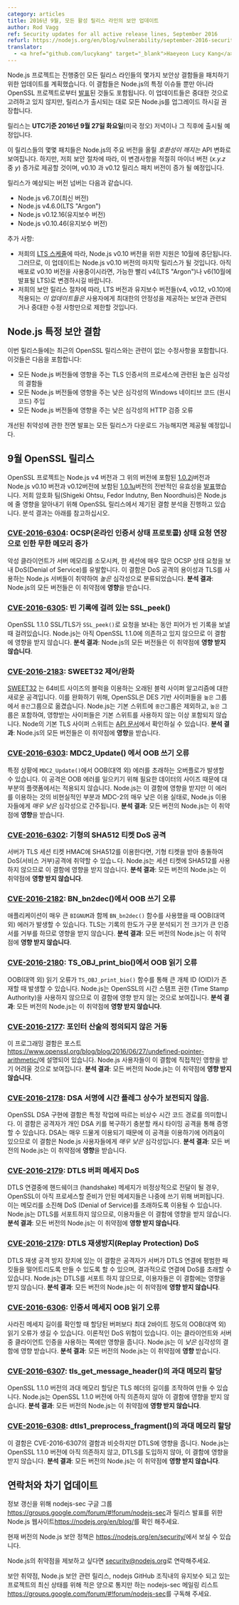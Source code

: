 ```yaml
---
category: articles
title: 2016년 9월, 모든 활성 릴리스 라인의 보안 업데이트
author: Rod Vagg
ref: Security updates for all active release lines, September 2016
refurl: https://nodejs.org/en/blog/vulnerability/september-2016-security-releases/
translator:
  - <a href="github.com/lucykang" target="_blank">Haeyeon Lucy Kang</a>
---
```


<!--
The Node.js project has scheduled updates for all of its active release lines to patch a number of security flaws. These flaws include some of those [announced](https://www.openssl.org/news/secadv/20160922.txt) by the OpenSSL project as well as a number of Node.js-specific issues. We do not consider any of these updates to be critical. However, it is strongly recommended that all production instances of Node.js be upgraded when the releases are made available.
-->
Node.js 프로젝트는 진행중인 모든 릴리스 라인들의 몇가지 보안상 결함들을 패치하기 위한 업데이트를 계획했습니다. 이 결함들은 Node.js의 특정 이슈들 뿐만 아니라 OpenSSL 프로젝트로부터 [발표](https://www.openssl.org/news/secadv/20160922.txt)된 것들도 포함됩니다. 이 업데이트들은 중대한 것으로 고려하고 있지 않지만, 릴리스가 출시되는 대로 모든 Node.js를 업그레이드 하시길 권장합니다. 

<!-- 
We intend to make releases available on or soon after the evening of **Tuesday, the 27th of September, 2016, UTC** (midday US time).
-->
릴리스는 **UTC기준 2016년 9월 27일 화요일**(미국 정오) 저녁이나 그 직후에 출시될 예정입니다. 

<!--
We consider some of the patches in these releases to be API _breaking_ changes which would normally warrant an increase in the major-version number of Node.js. However, in accordance with our security procedures, we will be delivering these changes in minor-version increases (the _y_ in _x.y.z_) where appropriate, and patch-version increases in v0.10 an v0.12 releases.
--> 
이 릴리스들의 몇몇 패치들은 Node.js의 주요 버전을 올릴 _호환성이 깨지는_ API 변화로 보여집니다. 하지만, 저희 보안 절차에 따라, 이 변경사항을 적절히 마이너 버전 (_x.y.z_ 중 _y_) 증가로 제공할 것이며, v0.10 과 v0.12 릴리스 패치 버전이 증가 될 예정입니다.

<!--
These are the expected version numbers for the releases:

* Node.js v6.7.0 (Current)
* Node.js v4.6.0 (LTS "Argon")
* Node.js v0.12.16 (Maintenance)
* Node.js v0.10.47 (Maintenance)
-->
릴리스가 예상되는 버전 넘버는 다음과 같습니다.

* Node.js v6.7.0(최신 버전)
* Node.js v4.6.0(LTS "Argon")
* Node.js v0.12.16(유지보수 버전)
* Node.js v0.10.46(유지보수 버전)

<!--
Additional notes:
* As per our [LTS schedule](https://github.com/nodejs/LTS), support for Node.js v0.10 will cease in October. Therefore, this may be the final release of Node.js v0.10. If you are still using v0.10 in production, it is essential that you plan for a migration to v4 (LTS "Argon") or v6 (LTS to be announced in October) as soon as possible.
* In accordance with our security release procedures, we will be limiting changes included in the LTS and Maintenance lines (v4, v0.12, and v0.10) _for these updates_ to only security-related and other critical fixes that provide for maximum stability for users.
-->
추가 사항:
* 저희의 [LTS 스케줄](https://github.com/nodejs/LTS)에 따라, Node.js v0.10 버전을 위한 지원은 10월에 중단됩니다. 그러므로, 이 업데이트는 Node.js v0.10 버전의 마지막 릴리스가 될 것입니다. 아직 배포로 v0.10 버전을 사용중이시라면, 가능한 빨리 v4(LTS "Argon")나 v6(10월에 발표될 LTS)로 변경하시길 바랍니다. 
* 저희의 보안 릴리스 절차에 따라, LTS 버전과 유지보수 버전들(v4, v0.12, v0.10)에 적용되는 _이 업데이트들은_ 사용자에게 최대한의 안정성을 제공하는 보안과 관련되거나 중대한 수정 사항만으로 제한할 것입니다. 

<!--
## Node.js-specific security flaws

Included in these releases will be a number of fixes unrelated to the recent OpenSSL releases. These include:

* A high-severity flaw relating to the processing of TLS certificates, impacting all versions of Node.js
* A low-severity native code injection vulnerability on Windows, impacting all versions of Node.js
* A low-severity HTTP validation error, impacting all versions of Node.js

Full disclosure of fixed vulnerabilities will be provided after all releases are made available for download.
-->
## Node.js 특정 보안 결함 

이번 릴리스들에는 최근의 OpenSSL 릴리스와는 관련이 없는 수정사항을 포함합니다. 이것들은 다음을 포함합니다:

* 모든 Node.js 버전들에 영향을 주는 TLS 인증서의 프로세스에 관련된 높은 심각성의 결함들
* 모든 Node.js 버전들에 영향을 주는 낮은 심각성의 Windows 네이티브 코드 (원시 코드) 주입
* 모든 Node.js 버전들에 영향을 주는 낮은 심각성의 HTTP 검증 오류
 
개선된 취약성에 관한 전면 발표는 모든 릴리스가 다운로드 가능해지면 제공될 예정입니다.

<!--
## September OpenSSL Releases

The OpenSSL project has [announced](https://www.openssl.org/news/secadv/20160922.txt) the general availability of versions [1.0.2i](https://www.openssl.org/news/openssl-1.0.2-notes.html) (to be included in Node.js v4 and above) and [1.0.1u](https://www.openssl.org/news/openssl-1.0.1-notes.html) (to be included in Node.js v0.10 and v0.12). Our crypto team (Shigeki Ohtsu, Fedor Indutny, and Ben Noordhuis) have performed an analysis of the defects addressed in the OpenSSL releases to determine their impact on Node.js. The results of this analysis are included below.
-->
## 9월 OpenSSL 릴리스

OpenSSL 프로젝트는 Node.js v4 버전과 그 위의 버전에 포함된 [1.0.2i](https://www.openssl.org/news/openssl-1.0.2-notes.html)버전과 Node.js v0.10 버전과 v0.12버전에 보함된 [1.0.1u](https://www.openssl.org/news/openssl-1.0.1-notes.html)버전의 전반적인 유효성을 [발표](https://www.openssl.org/news/secadv/20160922.txt)했습니다. 저희 암호화 팀(Shigeki Ohtsu, Fedor Indutny, Ben Noordhuis)은 Node.js에 줄 영향을 알아내기 위해 OpenSSL 릴리스에서 제기된 결함 분석을 진행하고 있습니다. 분석 결과는 아래를 참고하십시오.

<!--
### [CVE-2016-6304](https://www.openssl.org/news/vulnerabilities.html#2016-6304): OCSP Status Request extension unbounded memory growth
A malicious client can exhaust a server's memory, resulting in a denial of service (DoS) by sending very large OCSP Status Request extensions in a single session.
This flaw is labelled _high_ severity due to the ease of use for a DoS attack and Node.js servers using TLS are vulnerable.
**Assessment**: All versions of Node.js are **affected** by this vulnerability.
-->
### [CVE-2016-6304](https://www.openssl.org/news/vulnerabilities.html#2016-6304): OCSP(온라인 인증서 상태 프로토콜) 상태 요청 연장으로 인한 무한 메모리 증가

악성 클라이언트가 서버 메모리를 소모시켜, 한 세션에 매우 많은 OCSP 상태 요청을 보내 DoS(Denial of Service)를 유발합니다.
이 결함은 DoS 공격의 용이성과 TLS를 사용하는 Node.js 서버들이 취약하여 _높은_ 심각성으로 분류되었습니다.
**분석 결과**: Node.js의 모든 버전들은 이 취약점에 **영향**을 받습니다.

<!--
### [CVE-2016-6305](https://www.openssl.org/news/vulnerabilities.html#2016-6305): SSL_peek() hang on empty record
OpenSSL 1.1.0 SSL/TLS will hang during a call to `SSL_peek()` if the peer sends an empty record.
Node.js is not yet dependent on OpenSSL 1.1.0 so it is not impacted by this flaw.
**Assessment**: All versions of Node.js are believed to be **unaffected** by this vulnerability.
-->
### [CVE-2016-6305](https://www.openssl.org/news/vulnerabilities.html#2016-6305): 빈 기록에 걸려 있는 SSL_peek()

OpenSSL 1.1.0 SSL/TLS가 `SSL_peek()`로 요청을 보내는 동안 피어가 빈 기록을 보낼 때 걸려있습니다. 
Node.js는 아직 OpenSSL 1.1.0에 의존하고 있지 않으므로 이 결함에 영향을 받지 않습니다.
**분석 결과**: Node.js의 모든 버전들은 이 취약점에 **영향 받지 않습니다**.

<!--
### [CVE-2016-2183](https://www.openssl.org/news/vulnerabilities.html#2016-2183): SWEET32 Mitigation
[SWEET32](https://sweet32.info) is a new attack on older block cipher algorithms that use a block size of 64 bits.
As mitigation, OpenSSL has moved DES-based ciphers from the `HIGH` to `MEDIUM` group. As Node.js includes `HIGH`, but not `MEDIUM`, in its default suite, affected ciphers are no longer included unless the default suite is not used. Node's default TLS cipher suite can be found in the [API documentation](https://nodejs.org/api/tls.html#tls_modifying_the_default_tls_cipher_suite).
**Assessment**: All versions of Node.js are **affected** by this vulnerability.
-->
### [CVE-2016-2183](https://www.openssl.org/news/vulnerabilities.html#2016-2183): SWEET32 제어/완화

[SWEET32](https://sweet32.info) 는 64비트 사이즈의 블럭을 이용하는 오래된 블럭 사이퍼 알고리즘에 대한 새로운 공격입니다. 
이를 완화하기 위해, OpenSSL은 DES 기반 사이퍼들을 `높은` 그룹에서 `중간`그룹으로 옮겼습니다. Node.js는 기본 스위트에 `중간`그룹은 제외하고, `높은` 그룹은 포함하여, 영향받는 사이퍼들은 기본 스위트를 사용하지 않는 이상 포함되지 않습니다. Node의 기본 TLS 사이퍼 스위트는 [API 문서](https://nodejs.org/api/tls.html#tls_modifying_the_default_tls_cipher_suite)에서 확인하실 수 있습니다.
**분석 결과**: Node.js의 모든 버전들은 이 취약점에 **영향**을 받습니다.

<!--
### [CVE-2016-6303](https://www.openssl.org/news/vulnerabilities.html#2016-6303): OOB write in MDC2_Update()
An overflow can occur in `MDC2_Update()` under certain circumstances resulting in an out of bounds (OOB) error. This attack is impractical on most platforms due to the size of data required to trigger the OOB error.
Node.js is impacted by this flaw but due to the impracticalities of exploiting it and the very low usage of of MDC-2, it is _very low_ severity for Node.js users.
**Assessment**: All versions of Node.js are **affected** by this vulnerability.
-->
### [CVE-2016-6303](https://www.openssl.org/news/vulnerabilities.html#2016-6303): MDC2_Update() 에서 OOB 쓰기 오류

특정 상황에 `MDC2_Update()`에서 OOB(대역 외) 에러를 초래하는 오버플로가 발생할 수 있습니다. 이 공격은 OOB 에러를 일으키기 위해 필요한 데이터의 사이즈 때문에 대부분의 플랫폼에서는 적용되지 않습니다. 
Node.js는 이 결함에 영향을 받지만 이 에러를 이용하는 것의 비현실적인 부분과 MDC-2의 매우 낮은 이용 실태로, Node.js 이용자들에게 _매우 낮은_ 심각성으로 간주됩니다.
**분석 결과**: 모든 버전의 Node.js는 이 취약점에 **영향**을 받습니다.

<!--
### [CVE-2016-6302](https://www.openssl.org/news/vulnerabilities.html#2016-6302): Malformed SHA512 ticket DoS
If a server uses SHA512 for TLS session ticket HMAC, it is vulnerable to a denial of service (DoS) attack via crash upon receiving a malformed ticket.
Node.js does not use SHA512 for session tickets and is therefore not impacted by this flaw.
**Assessment**: All versions of Node.js are believed to be **unaffected** by this vulnerability.
-->
### [CVE-2016-6302](https://www.openssl.org/news/vulnerabilities.html#2016-6302): 기형의 SHA512 티켓 DoS 공격

서버가 TLS 세션 티켓 HMAC에 SHA512를 이용한다면, 기형 티켓을 받아 충돌하여 DoS(서비스 거부)공격에 취약할 수 있습ㄴ다.
Node.js는 세션 티켓에 SHA512를 사용하지 않으므로 이 결함에 영향을 받지 않습니다.
**분석 결과**: 모든 버전의 Node.js는 이 취약점에 **영향 받지 않습니다**.

<!--
### [CVE-2016-2182](https://www.openssl.org/news/vulnerabilities.html#2016-2182): OOB write in BN_bn2dec()
An out of bounds (OOB) write can occur in `BN_bn2dec()` if an application uses this function with an overly large `BIGNUM`. TLS is not affected because record limits will reject an oversized certificate before it is parsed.
**Assessment**: All versions of Node.js are believed to be **unaffected** by this vulnerability.
-->
### [CVE-2016-2182](https://www.openssl.org/news/vulnerabilities.html#2016-2182): BN_bn2dec()에서 OOB 쓰기 오류

애플리케이션이 매우 큰 `BIGNUM`과 함께 `BN_bn2dec()` 함수를 사용했을 때 OOB(대역 외) 에러가 발생할 수 있습니다. TLS는 기록의 한도가 구문 분석되기 전 크기가 큰 인증서를 거부를 하므로 영향을 받지 않습니다.
**분석 결과**: 모든 버전의 Node.js는 이 취약점에 **영향 받지 않습니다**.

<!--
### [CVE-2016-2180](https://www.openssl.org/news/vulnerabilities.html#2016-2180): OOB read in TS_OBJ_print_bio()
An out of bounds (OOB) read can occur when large OIDs are presented via `TS_OBJ_print_bio()`.
Node.js does not make use of the Time Stamp Authority functionality in OpenSSL and is therefore believed to be unaffected by this flaw.
**Assessment**: All versions of Node.js are believed to be **unaffected** by this vulnerability.
-->
### [CVE-2016-2180](https://www.openssl.org/news/vulnerabilities.html#2016-2180): TS_OBJ_print_bio()에서 OOB 읽기 오류

OOB(대역 외) 읽기 오류가 `TS_OBJ_print_bio()` 함수를 통해 큰 개체 ID (OID)가 존재할 때 발생할 수 있습니다. 
Node.js는 OpenSSL의 시간 스탬프 권한 (Time Stamp Authority)을 사용하지 않으므로 이 결함에 영향 받지 않는 것으로 보여집니다.
**분석 결과**: 모든 버전의 Node.js는 이 취약점에 **영향 받지 않습니다**.

<!--
### [CVE-2016-2177](https://www.openssl.org/news/vulnerabilities.html#2016-2177): Pointer arithmetic undefined behaviour
This programming flaw is described in the post at <https://www.openssl.org/blog/blog/2016/06/27/undefined-pointer-arithmetic/>.
It is unlikely that Node.js users are directly impacted by this.
**Assessment**: All versions of Node.js are believed to be **unaffected** by this vulnerability.
-->
### [CVE-2016-2177](https://www.openssl.org/news/vulnerabilities.html#2016-2177): 포인터 산술의 정의되지 않은 거동

이 프로그래밍 결함은 포스트 <https://www.openssl.org/blog/blog/2016/06/27/undefined-pointer-arithmetic/>에 설명되어 있습니다.
Node.js 사용자들이 이 결함에 직접적인 영향을 받기 어려울 것으로 보여집니다.
**분석 결과**: 모든 버전의 Node.js는 이 취약점에 **영향 받지 않습니다**.

<!--
### [CVE-2016-2178](https://www.openssl.org/news/vulnerabilities.html#2016-2178): Constant time flag not preserved in DSA signing
A flaw in the OpenSSL DSA implementation means that a non-constant time codepath is followed for certain operations. This has been demonstrated through a cache-timing attack to be sufficient for an attacker to recover the private DSA key.
This is _very low_ severity for Node.js users due to the difficulty in taking advantage of this attack and because DSA is very rarely used.
**Assessment**: All versions of Node.js are **affected** by this vulnerability.
-->
### [CVE-2016-2178](https://www.openssl.org/news/vulnerabilities.html#2016-2178): DSA 서명에 시간 플레그 상수가 보전되지 않음.

OpenSSL DSA 구현에 결함은 특정 작업에 따르는 비상수 시간 코드 경로를 의미합니다. 이 결함은 공격자가 개인 DSA 키를 복구하기 충분할 캐시 타이밍 공격을 통해 증명할 수 있습니다.
DSA는 매우 드물게 이용되기 때문에 이 공격을 이용하기에 어려움이 있으므로 이 결함은 Node.js 사용자들에게 _매우 낮은_ 심각성입니다.
**분석 결과**: 모든 버전의 Node.js는 이 취약점에 **영향**을 받습니다.

<!--
### [CVE-2016-2179](https://www.openssl.org/news/vulnerabilities.html#2016-2179): DTLS buffered message DoS
In a DTLS connection where handshake messages are delivered out-of-order, those messages that OpenSSL is not yet ready to process will be buffered for later use. This can be exploited to cause a denial of service (DoS) via memory exhaustion.
As Node.js does not support DTLS, users are not impacted by this flaw.
**Assessment**: All versions of Node.js are believed to be **unaffected** by this vulnerability.
-->
### [CVE-2016-2179](https://www.openssl.org/news/vulnerabilities.html#2016-2179): DTLS 버퍼 메세지 DoS

DTLS 연결중에 핸드쉐이크 (handshake) 메세지가 비정상적으로 전달이 될 경우, OpenSSL이 아직 프로세스할 준비가 안된 메세지들은 나중에 쓰기 위해 버퍼됩니다. 이는 메모리를 소진해 DoS (Denial of Service)를 초래하도록 이용될 수 있습니다. 
Node.js는 DTLS를 서포트하지 않으므로, 이용자들은 이 결함에 영향을 받지 않습니다.
**분석 결과**: 모든 버전의 Node.js는 이 취약점에 **영향 받지 않습니다**.

<!--
### [CVE-2016-2179](https://www.openssl.org/news/vulnerabilities.html#2016-2179): DTLS replay protection DoS
A flaw in the DTLS replay attack protection mechanism that would allow an attacker to force a server to drop legitimate packets for a DTLS connection, resulting in a denial of service (DoS) for that connection.
As Node.js does not support DTLS, users are not impacted by this flaw.
**Assessment**: All versions of Node.js are believed to be **unaffected** by this vulnerability.
-->
### [CVE-2016-2179](https://www.openssl.org/news/vulnerabilities.html#2016-2179): DTLS 재생방지(Replay Protection) DoS

DTLS 재생 공격 방지 장치에 있는 이 결함은 공격자가 서버가 DTLS 연결에 평범한 패킷들을 떨어트리도록 만들 수 있도록 할 수 있으며, 결과적으로 연결에 DoS를 초래할 수 있습니다.
Node.js는 DTLS를 서포트 하지 않으므로, 이용자들은 이 결함에는 영향을 받지 않습니다.
**분석 결과**: 모든 버전의 Node.js는 이 취약점에 **영향 받지 않습니다**.

<!--
### [CVE-2016-6306](https://www.openssl.org/news/vulnerabilities.html#2016-6306): Certificate message OOB reads
Some missing message length checks can result in out of bounds (OOB) reads of up to 2 bytes beyond an allocated buffer. There is a theoretical denial of service (DoS) risk. This only impacts a client or a server which enables client authentication.
Node.js is impacted by this _low_ severity flaw.
**Assessment**: All versions of Node.js are **affected** by this vulnerability.
-->
### [CVE-2016-6306](https://www.openssl.org/news/vulnerabilities.html#2016-6306): 인증서 메세지 OOB 읽기 오류

사라진 메세지 길이를 확인할 때 할당된 버퍼보다 최대 2바이트 정도의 OOB(대역 외) 읽기 오류가 생길 수 있습니다. 이론적인 DoS 위험이 있습니다. 이는 클라이언트와 서버 중 클라이언트 인증을 사용하는 쪽에만 영향을 줍니다.
Node.js는 이 _낮은_ 심각성의 결함에 영향 받습니다.
**분석 결과**: 모든 버전의 Node.js는 이 취약점에 **영향** 받습니다.

<!--
### [CVE-2016-6307](https://www.openssl.org/news/vulnerabilities.html#2016-6307): Excessive allocation of memory in tls_get_message_header()
Excessive allocation of memory in OpenSSL 1.1.0 can be achieved by manipulating the length component of a TLS header.
Node.js is not yet dependent on OpenSSL 1.1.0 so it is not impacted by this flaw.
**Assessment**: All versions of Node.js are believed to be **unaffected** by this vulnerability.
-->
### [CVE-2016-6307](https://www.openssl.org/news/vulnerabilities.html#2016-6307): tls_get_message_header()의 과대 메모리 할당

OpenSSL 1.1.0 버전의 과대 메모리 할당은 TLS 헤더의 길이를 조작하여 만들 수 있습니다. 
Node.js는 OpenSSL 1.1.0 버전에 아직 의존하지 않아 이 결함에 영향을 받지 않습니다.
**분석 결과**: 모든 버전의 Node.js는 이 취약점에 **영향 받지 않습니다**.

<!--
### [CVE-2016-6308](https://www.openssl.org/news/vulnerabilities.html#2016-6308): Excessive allocation of memory in dtls1_preprocess_fragment()
A flaw that is similar to CVE-2016-6307 but impacting DTLS.
Node.js is not yet dependent on OpenSSL 1.1.0, nor does it implement DTLS, so it is not impacted by this flaw.
**Assessment**: All versions of Node.js are believed to be **unaffected** by this vulnerability.
-->
### [CVE-2016-6308](https://www.openssl.org/news/vulnerabilities.html#2016-6308): dtls1_preprocess_fragment()의 과대 메모리 할당

이 결함은 CVE-2016-6307의 결함과 비슷하지만 DTLS에 영향을 줍니다.
Node.js는 OpenSSL 1.1.0 버전에 아직 의존하지 않고, DTLS를 도입하지 않아, 이 결함에 영향을 받지 않습니다.
**분석 결과**: 모든 버전의 Node.js는 이 취약점에 **영향 받지 않습니다**.

<!--
## Contact and future updates
Please monitor the nodejs-sec Google Group for updates: https://groups.google.com/forum/#!forum/nodejs-sec or the Node.js website for release announcements: https://nodejs.org/en/blog/
The current Node.js security policy can be found at <https://nodejs.org/en/security/>.
Please contact security@nodejs.org if you wish to report a vulnerability in Node.js.
Subscribe to the low-volume announcement-only nodejs-sec mailing list at https://groups.google.com/forum/#!forum/nodejs-sec to stay up to date on security vulnerabilities and security-related releases of Node.js and the projects maintained in the [nodejs GitHub organisation](http://github.com/nodejs/).
-->
## 연락처와 차기 업데이트

정보 갱신을 위해 nodejs-sec 구글 그룹<https://groups.google.com/forum/#!forum/nodejs-sec>과 릴리스 발표를 위한 Node.js 웹사이트<https://nodejs.org/en/blog/>를 확인 해주세요.

현재 버전의 Node.js 보안 정책은 <https://nodejs.org/en/security/>에서 보실 수 있습니다.

Node.js의 취약점을 제보하고 싶다면 <security@nodejs.org>로 연락해주세요.

보안 취약점, Node.js 보안 관련 릴리스, nodejs GitHub 조직내의 유지보수 되고 있는 프로젝트의 최신 상태를 위해 적은 양으로 통지만 하는 nodejs-sec 메일링 리스트<https://groups.google.com/forum/#!forum/nodejs-sec>를 구독해 주세요.